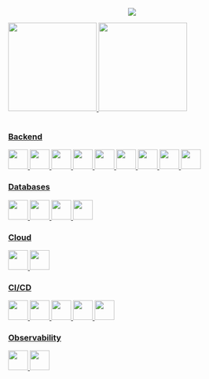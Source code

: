 <p align="center"><img src="https://media2.giphy.com/media/v1.Y2lkPTc5MGI3NjExZ3IxamhwbGJseWVscGpoMXYwYXp4czVtaXo3NXBwOWJzcHhkbzVyeSZlcD12MV9pbnRlcm5hbF9naWZfYnlfaWQmY3Q9Zw/qgQUggAC3Pfv687qPC/giphy.gif"></p>

<table>
 <p>
 <a href="https://github.com/caiolucass">
  <img height="180em" src="https://github-readme-stats.vercel.app/api?username=caiolucass&show_icons=true&theme=tokyonight&include_all_commits=true&count_private=true"/>
  <img height="180em" src="https://github-readme-stats.vercel.app/api/top-langs/?username=caiolucass&layout=compact&langs_count=6&theme=tokyonight"/>
  <p>
</table>

### Backend 
<p>
<img loading="lazy" src="https://cdn.jsdelivr.net/gh/devicons/devicon/icons/java/java-original.svg" width="40" height="40"/>
<img loading="lazy" src="https://cdn.jsdelivr.net/gh/devicons/devicon/icons/spring/spring-original.svg" width="40" height="40"/>
<img loading="lazy" src="https://cdn.jsdelivr.net/gh/devicons/devicon/icons/micronaut/micronaut-original.svg" width="40" height="40"/>
<img loading="lazy" src="https://cdn.jsdelivr.net/gh/devicons/devicon/icons/gradle/gradle-original.svg" width="40" height="40"/>
<img loading="lazy" src="https://cdn.jsdelivr.net/gh/devicons/devicon/icons/maven/maven-plain.svg" width="40" height="40"/>
<img loading="lazy" src="https://cdn.jsdelivr.net/gh/devicons/devicon/icons/kafka/kafka-original.svg" width="40" height="40"/>
<img loading="lazy" src="https://cdn.jsdelivr.net/gh/devicons/devicon/icons/kotlin/kotlin-original.svg" width="40" height="40"/>
<img loading="lazy" src="https://cdn.jsdelivr.net/gh/devicons/devicon/icons/junit/junit-original.svg" width="40" height="40"/>
  <img loading="lazy" src="https://cdn.jsdelivr.net/gh/devicons/devicon/icons/sonarqube/sonarqube-original.svg" width="40" height="40"/>
</p>

### Databases
<p>
<img loading="lazy" src="https://cdn.jsdelivr.net/gh/devicons/devicon/icons/oracle/oracle-original.svg" width="40" height="40" />
<img loading="lazy" src="https://cdn.jsdelivr.net/gh/devicons/devicon/icons/postgresql/postgresql-original.svg" width="40" height="40"/>
<img loading="lazy" src="https://cdn.jsdelivr.net/gh/devicons/devicon/icons/mongodb/mongodb-original.svg" width="40" height="40"/>
<img loading="lazy" src="https://cdn.jsdelivr.net/gh/devicons/devicon/icons/mysql/mysql-original.svg" width="40" height="40"/>
<p>

### Cloud
<p>
<img loading="lazy" src="https://cdn.jsdelivr.net/gh/devicons/devicon/icons/aws/aws-original.svg" width="40" height="40"/>
<img loading="lazy" src="https://cdn.jsdelivr.net/gh/devicons/devicon/icons/azure/azure-original.svg" width="40" height="40"/>
<p>

### CI/CD
<p>
<img loading="lazy" src="https://cdn.jsdelivr.net/gh/devicons/devicon/icons/jenkins/jenkins-original.svg" width="40" height="40"/>
<img loading="lazy" src="https://cdn.jsdelivr.net/gh/devicons/devicon/icons/azure/azure-original.svg" width="40" height="40"/>
<img loading="lazy" src="https://cdn.jsdelivr.net/gh/devicons/devicon/icons/gitlab/gitlab-original.svg" width="40" height="40"/>
<img loading="lazy" src="https://cdn.jsdelivr.net/gh/devicons/devicon/icons/git/git-original.svg" width="40" height="40"/>
<img loading="lazy" src="https://cdn.jsdelivr.net/gh/devicons/devicon/icons/github/github-original.svg" width="40" height="40"/>
<p>

### Observability
<p>
<img loading="lazy" src="https://cdn.jsdelivr.net/gh/devicons/devicon/icons/newrelic/newrelic-original.svg" width="40" height="40"/>
<img loading="lazy" src="https://cdn.jsdelivr.net/gh/devicons/devicon/icons/dynatrace/dynatrace-original.svg" width="40" height="40"/>
<p>


